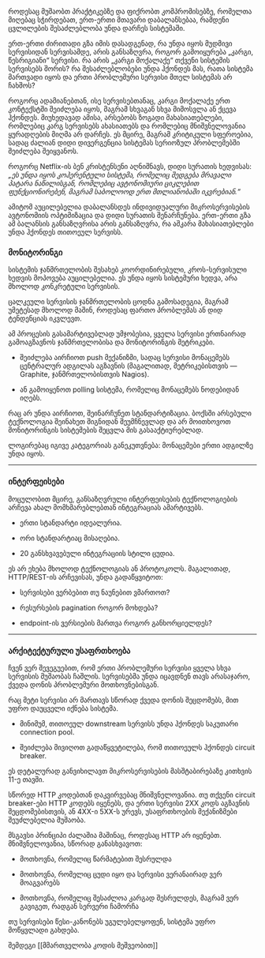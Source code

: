 როდესაც მუშაობთ პრაქტიკებზე და ფიქრობთ კომპრომისებზე, რომელთა მიღებაც სჭირდებათ, ერთ-ერთი მთავარი დაბალანსებაა, რამდენი ცვლილების შესაძლებლობა უნდა დარჩეს სისტემაში.

ერთ-ერთი ძირითადი გზა იმის დასადგენად, რა უნდა იყოს მუდმივი სერვისიდან სერვისამდე, არის განსაზღვრა, როგორ გამოიყურება „კარგი, წესრიგიანი“ სერვისი. რა არის „კარგი მოქალაქე“ თქვენი სისტემის სერვისებს შორის? რა შესაძლებლობები უნდა ჰქონდეს მას, რათა სისტემა მართვადი იყოს და ერთი პრობლემური სერვისი მთელ სისტემას არ ჩახშოს?

როგორც ადამიანებთან, ისე სერვისებთანაც, კარგი მოქალაქე ერთ კონტექსტში შეიძლება იყოს, მაგრამ სხვაგან სხვა მიმოსვლა ან ქცევა ჰქონდეს. მიუხედავად ამისა, არსებობს ზოგადი მახასიათებლები, რომლებიც კარგ სერვისებს ახასიათებს და რომლებიც მნიშვნელოვანია ყურადღების მიღმა არ დარჩეს. ეს მცირე, მაგრამ კრიტიკული სფეროებია, სადაც ძალიან დიდი დივერგენცია სისტემას სერიოზულ პრობლემებში შეიძლება შეიყვანოს.

როგორც Netflix-ის ბენ კრისტენსენი აღნიშნავს, დიდი სურათის ხედვისას: _„ეს უნდა იყოს კოჰერენტული სისტემა, რომელიც შედგება მრავალი პატარა ნაწილისგან, რომლებიც ავტონომიური ციკლებით ფუნქციონირებენ, მაგრამ საბოლოოდ ერთ მთლიანობაში იკვრებიან.“_

ამიტომ აუცილებელია დაბალანსდეს ინდივიდუალური მიკროსერვისების ავტონომიის ოპტიმიზაცია და დიდი სურათის შენარჩუნება. ერთ-ერთი გზა ამ ბალანსის განსაზღვრისა არის განსაზღვრა, რა აშკარა მახასიათებლები უნდა ჰქონდეს თითოეულ სერვისს.


### მონიტორინგი

სისტემის ჯანმრთელობის შესახებ კოორდინირებული, კროს-სერვისული ხედვის მოპოვება აუცილებელია. ეს უნდა იყოს სისტემური ხედვა, არა მხოლოდ კონკრეტული სერვისის.

ცალკეული სერვისის ჯანმრთელობის ცოდნა გამოსადეგია, მაგრამ უმეტესად მხოლოდ მაშინ, როდესაც ფართო პრობლემას ან დიდ ტენდენციას იკვლევთ.

ამ პროცესის გასამარტივებლად უმჯობესია, ყველა სერვისი ერთნაირად გამოაგზავნოს ჯანმრთელობისა და მონიტორინგის მეტრიკები.

- შეიძლება აირჩიოთ push მექანიზმი, სადაც სერვისი მონაცემებს ცენტრალურ ადგილას აგზავნის (მაგალითად, მეტრიკებისთვის — Graphite, ჯანმრთელობისთვის Nagios).
    
- ან გამოიყენოთ polling სისტემა, რომელიც მონაცემებს ნოდებიდან იღებს.
    

რაც არ უნდა აირჩიოთ, შეინარჩუნეთ სტანდარტიზაცია. ბოქსში არსებული ტექნოლოგია შეინახეთ შიგნიდან შეუმჩნევლად და არ მოითხოვოთ მონიტორინგის სისტემების შეცვლა მის გასააქტიურებლად.

ლოგირებაც იგივე კატეგორიას განეკუთვნება: მონაცემები ერთი ადგილზე უნდა იყოს.

---

### ინტერფეისები

მოცულობით მცირე, განსაზღვრული ინტერფეისების ტექნოლოგიების არჩევა ახალ მომხმარებლებთან ინტეგრაციას ამარტივებს.

- ერთი სტანდარტი იდეალურია.
    
- ორი სტანდარტიაც მისაღებია.
    
- 20 განსხვავებული ინტეგრაციის სტილი ცუდია.
    

ეს არ ეხება მხოლოდ ტექნოლოგიას ან პროტოკოლს. მაგალითად, HTTP/REST-ის არჩევისას, უნდა გადაწყვიტოთ:

- სერვისები ვერბებით თუ ნაუნებით ვმართოთ?
    
- რესურსების pagination როგორ მოხდება?
    
- endpoint-ის ვერსიების მართვა როგორ განხორციელდეს?
    

---

### არქიტექტურული უსაფრთხოება

ჩვენ ვერ შევეგუებით, რომ ერთი პრობლემური სერვისი ყველა სხვა სერვისის მუშაობას ჩაშლის. სერვისებმა უნდა იცავდნენ თავს არასაჯარო, ქვედა დონის პრობლემური მოთხოვნებისგან.

რაც მეტი სერვისი არ მართავს სწორად ქვედა დონის შეცდომებს, მით უფრო დაუცველი იქნება სისტემა.

- მინიმუმ, თითოეულ downstream სერვისს უნდა ჰქონდეს საკუთარი connection pool.
    
- შეიძლება მივიღოთ გადაწყვეტილება, რომ თითოეულს ჰქონდეს circuit breaker.
    

ეს დეტალურად განვიხილავთ მიკროსერვისების მასშტაბირებაზე კითხვის 11-ე თავში.

სწორედ HTTP კოდებთან დაკვირვებაც მნიშვნელოვანია. თუ თქვენი circuit breaker-ები HTTP კოდებს იყენებს, და ერთი სერვისი 2XX კოდს აგზავნის შეცდომებისთვის, ან 4XX-ი 5XX-ს ურევს, უსაფრთხოების მექანიზმები შეუძლებელია მუშაობა.

მსგავსი პრინციპი ძალაშია მაშინაც, როდესაც HTTP არ იყენებთ. მნიშვნელოვანია, სწორად განასხვავოთ:

- მოთხოვნა, რომელიც წარმატებით შესრულდა
    
- მოთხოვნა, რომელიც ცუდი იყო და სერვისი ვერანაირად ვერ მოაგვარებს
    
- მოთხოვნა, რომელიც შესაძლოა კარგად შესრულდეს, მაგრამ ვერ გავიგეთ, რადგან სერვერი ჩამორჩა
    

თუ სერვისები წესი-კანონებს უგულებელყოფენ, სისტემა უფრო მოწყვლადი გახდება.


შემდეგი [[მმართველობა კოდის მეშვეობით]]